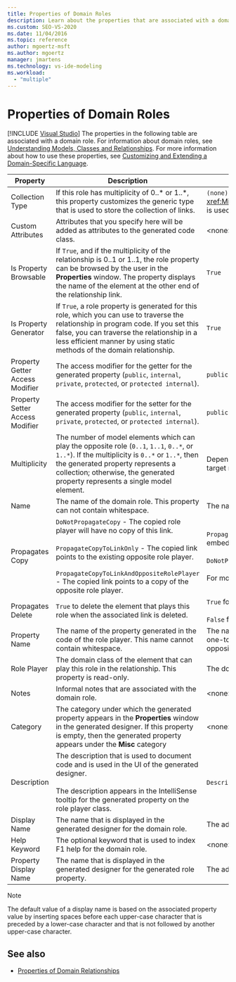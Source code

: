 ```yaml
---
title: Properties of Domain Roles
description: Learn about the properties that are associated with a domain role, like Collection Type, Custome Attributes, and Is Property Browsable.
ms.custom: SEO-VS-2020
ms.date: 11/04/2016
ms.topic: reference
author: mgoertz-msft
ms.author: mgoertz
manager: jmartens
ms.technology: vs-ide-modeling
ms.workload:
  - "multiple"
---
```

# Properties of Domain Roles

 [!INCLUDE [Visual Studio](~/includes/applies-to-version/vs-not-mac.md)]
The properties in the following table are associated with a domain role. For information about domain roles, see [Understanding Models, Classes and Relationships](../modeling/understanding-models-classes-and-relationships.md). For more information about how to use these properties, see [Customizing and Extending a Domain-Specific Language](../modeling/customizing-and-extending-a-domain-specific-language.md).

|Property|Description|Default|
|-|-|-|
|Collection Type|If this role has multiplicity of 0..* or 1..\*, this property customizes the generic type that is used to store the collection of links.|`(none)` - <xref:Microsoft.VisualStudio.Modeling.LinkedElementCollection%601> is used|
|Custom Attributes|Attributes that you specify here will be added as attributes to the generated code class.|<none\>|
|Is Property Browsable|If `True`, and if the multiplicity of the relationship is 0..1 or 1..1, the role property can be browsed by the user in the **Properties** window. The property displays the name of the element at the other end of the relationship link.|`True`|
|Is Property Generator|If `True`, a role property is generated for this role, which you can use to traverse the relationship in program code. If you set this false, you can traverse the relationship in a less efficient manner by using static methods of the domain relationship.|`True`|
|Property Getter Access Modifier|The access modifier for the getter for the generated property (`public`, `internal`, `private`, `protected`, or `protected internal`).|`public`|
|Property Setter Access Modifier|The access modifier for the setter for the generated property (`public`, `internal`, `private`, `protected`, or `protected internal`).|`public`|
|Multiplicity|The number of model elements which can play the opposite role (`0..1`, `1..1`, `0..*`, or `1..*`). If the multiplicity is `0..*` or `1..*`, then the generated property represents a collection; otherwise, the generated property represents a single model element.|Depends on the relationship type and whether this is the source or target role in the relationship.|
|Name|The name of the domain role. This property can not contain whitespace.|The name of the domain class of the role player for this role.|
|Propagates Copy|`DoNotPropagateCopy` - The copied role player will have no copy of this link.<br /><br /> `PropagateCopyToLinkOnly` - The copied link points to the existing opposite role player.<br /><br /> `PropagateCopyToLinkAndOppositeRolePlayer` - The copied link points to a copy of the opposite role player.|`PropagateCopyToLinkAndOppositeRolePlayer` for the source roles of embeddings.<br /><br /> `DoNotPropagateCopy` for other roles.<br /><br /> For more information, see [Customizing Copy Behavior](../modeling/customizing-copy-behavior.md)|
|Propagates Delete|`True` to delete the element that plays this role when the associated link is deleted.|`True` for the target of an embedding role.<br /><br /> `False` for other roles.|
|Property Name|The name of the property generated in the code of the role player. This name cannot contain whitespace.|The name of the opposite role if this role has a zero-to-one or a one-to-one multiplicity; otherwise, the pluralized name of the opposite role.|
|Role Player|The domain class of the element that can play this role in the relationship. This property is read-only.|The domain class of the role player for this role.|
|Notes|Informal notes that are associated with the domain role.|<none\>|
|Category|The category under which the generated property appears in the **Properties** window in the generated designer. If this property is empty, then the generated property appears under the **Misc** category|<none\>|
|Description|The description that is used to document code and is used in the UI of the generated designer.<br /><br /> The description appears in the IntelliSense tooltip for the generated property on the role player class.|`Description for` *the full name of the role*|
|Display Name|The name that is displayed in the generated designer for the domain role.|The adjusted value of the Name property.|
|Help Keyword|The optional keyword that is used to index F1 help for the domain role.|\<none>|
|Property Display Name|The name that is displayed in the generated designer for the generated role property.|The adjusted value of the Property Name property.|

> [!NOTE]
> The default value of a display name is based on the associated property value by inserting spaces before each upper-case character that is preceded by a lower-case character and that is not followed by another upper-case character.

## See also

- [Properties of Domain Relationships](../modeling/properties-of-domain-relationships.md)